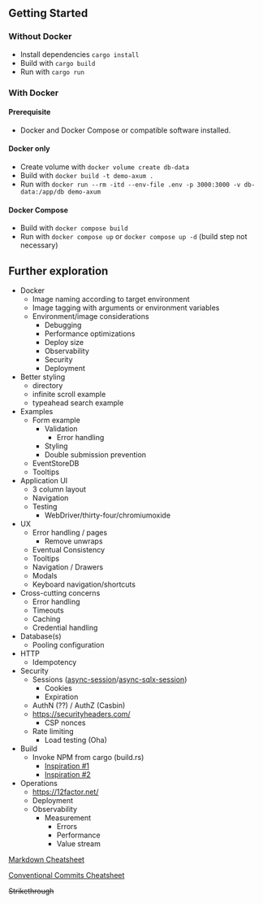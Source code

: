 ## Getting Started

### Without Docker

* Install dependencies `cargo install`
* Build with `cargo build`
* Run with `cargo run`

### With Docker

#### Prerequisite

* Docker and Docker Compose or compatible software installed.

#### Docker only

* Create volume with `docker volume create db-data`
* Build with `docker build -t demo-axum .`
* Run with `docker run --rm -itd --env-file .env -p 3000:3000 -v db-data:/app/db demo-axum`

#### Docker Compose

* Build with `docker compose build`
* Run with `docker compose up` or `docker compose up -d` (build step not necessary)

## Further exploration
* Docker
  * Image naming according to target environment 
  * Image tagging with arguments or environment variables
  * Environment/image considerations
    * Debugging
    * Performance optimizations
    * Deploy size
    * Observability
    * Security
    * Deployment
* Better styling
  * directory
  * infinite scroll example
  * typeahead search example
* Examples
  * Form example
    * Validation
      * Error handling
    * Styling
    * Double submission prevention
  * EventStoreDB
  * Tooltips
* Application UI
  * 3 column layout
  * Navigation
  * Testing
    * WebDriver/thirty-four/chromiumoxide
* UX
  * Error handling / pages
    * Remove unwraps
  * Eventual Consistency
  * Tooltips
  * Navigation / Drawers
  * Modals
  * Keyboard navigation/shortcuts
* Cross-cutting concerns
  * Error handling
  * Timeouts
  * Caching
  * Credential handling
* Database(s)
  * Pooling configuration
* HTTP
  * Idempotency
* Security
  * Sessions ([async-session](https://github.com/http-rs/async-session)/[async-sqlx-session](https://github.com/jbr/async-sqlx-session))
    * Cookies
    * Expiration
  * AuthN (??) / AuthZ (Casbin)
  * https://securityheaders.com/
    * CSP nonces
  * Rate limiting
    * Load testing (Oha)
* Build
  * Invoke NPM from cargo (build.rs)
    * [Inspiration #1](https://github.com/koute/bytehound/blob/master/server-core/build.rs)
    * [Inspiration #2](https://github.com/davidpdrsn/axum-live-view/blob/main/xtask/src/main.rs)
* Operations
  * https://12factor.net/
  * Deployment
  * Observability
    * Measurement
      * Errors
      * Performance
      * Value stream

[Markdown Cheatsheet](https://www.markdownguide.org/cheat-sheet/)

[Conventional Commits Cheatsheet](https://cheatography.com/albelop/cheat-sheets/conventional-commits/)

~~Strikethrough~~